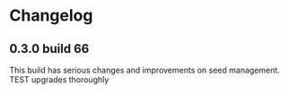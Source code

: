 # Changelog

## 0.3.0 build 66
This build has serious changes and improvements on seed management. TEST upgrades thoroughly


